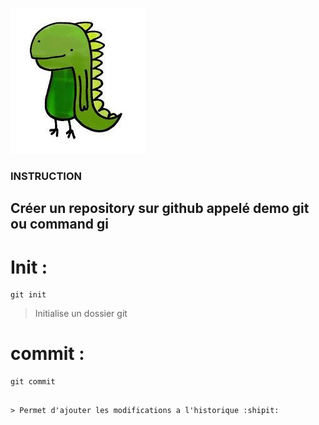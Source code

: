 ![some alt text](https://github.com/fcerfon/DemoGit/blob/master/sunglasses.jpg?raw=true "Title")

### INSTRUCTION

## Créer un repository sur github appelé demo git ou command gi

# __Init__ :

```
git init
```
> Initialise un dossier git

# __commit__ :
```
git commit
```
~~~Fait des chocapics~~~

> Permet d'ajouter les modifications a l'historique :shipit:

